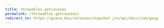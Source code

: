 ```yaml
---
title: throwables.getcauseas
permalink: /throwables.getcauseas/
redirect_to: https://guava.dev/releases/snapshot-jre/api/docs/com/google/common/base/Throwables.html#getCauseAs-java.lang.Throwable-java.lang.Class-
---
```

